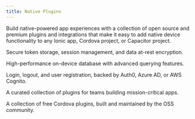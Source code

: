 ```yaml
---
title: Native Plugins
---
```

<p class='intro'>Build native-powered app experiences with a collection of open source and premium plugins and integrations that make it easy to add native device functionality to any Ionic app, Cordova project, or Capacitor project.</p>

<docs-cards class="static-width">
  <docs-card header="Biometric Authentication" href="/docs/enterprise/identity-vault" icon="/docs/assets/icons/logo-identity-vault.png">
    <p>Secure token storage, session management, and data at-rest encryption.</p>
  </docs-card>

  <docs-card header="Offline Storage" href="/docs/enterprise/offline-storage" icon="/docs/assets/icons/logo-offline-storage.png">
    <p>High-performance on-device database with advanced querying features.</p>
  </docs-card>

  <docs-card header="Single Sign-on" href="/docs/enterprise/auth-connect" icon="/docs/assets/icons/logo-auth-connect.png">
    <p>Login, logout, and user registration, backed by Auth0, Azure AD, or AWS Cognito.</p>
  </docs-card>

  <docs-card header="Premier Plugins" href="/docs/enterprise" icon="/docs/assets/icons/native-enterprise.png">
    <p>A curated collection of plugins for teams building mission-critical apps.</p>
  </docs-card>

  <docs-card header="Community Plugins" href="/docs/native/overview" icon="/docs/assets/icons/native-community.png">
    <p>A collection of free Cordova plugins, built and maintained by the OSS community.</p>
  </docs-card>
</docs-cards>